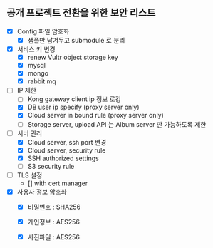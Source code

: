 ## 공개 프로젝트 전환을 위한 보안 리스트

- [x] Config 파일 암호화
    - [x] 샘플만 남겨두고 submodule 로 분리
- [x] 서비스 키 변경
    - [x] renew Vultr object storage key
    - [x] mysql
    - [x] mongo
    - [x] rabbit mq
- [ ] IP 제한
    - [ ] Kong gateway client ip 정보 로깅
    - [x] DB user ip specify (proxy server only)
    - [x] Cloud server in bound rule (proxy server only)
    - [ ] Storage server, upload API 는 Album server 만 가능하도록 제한
- [ ] 서버 관리
    - [x] Cloud server, ssh port 변경
    - [x] Cloud server, security rule
    - [x] SSH authorized settings
    - [ ] S3 security rule
- [ ] TLS 설정
    - [] with cert manager
- [x] 사용자 정보 암호화
    - [x] 비밀번호 : SHA256
    - [x] 개인정보 : AES256
    - [x] 사진파일 : AES256


